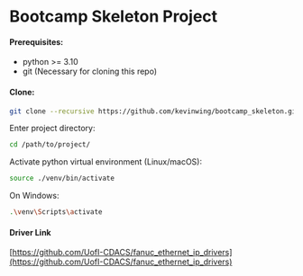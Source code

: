 # Bootcamp Skeleton Project

#### Prerequisites:
- python >= 3.10
- git (Necessary for cloning this repo)

#### Clone:
```bash
git clone --recursive https://github.com/kevinwing/bootcamp_skeleton.git
```

Enter project directory:
```bash
cd /path/to/project/
```
Activate python virtual environment (Linux/macOS):
```bash
source ./venv/bin/activate
```
On Windows:
```bash
.\venv\Scripts\activate
```

#### Driver Link
[https://github.com/UofI-CDACS/fanuc_ethernet_ip_drivers](https://github.com/UofI-CDACS/fanuc_ethernet_ip_drivers)
